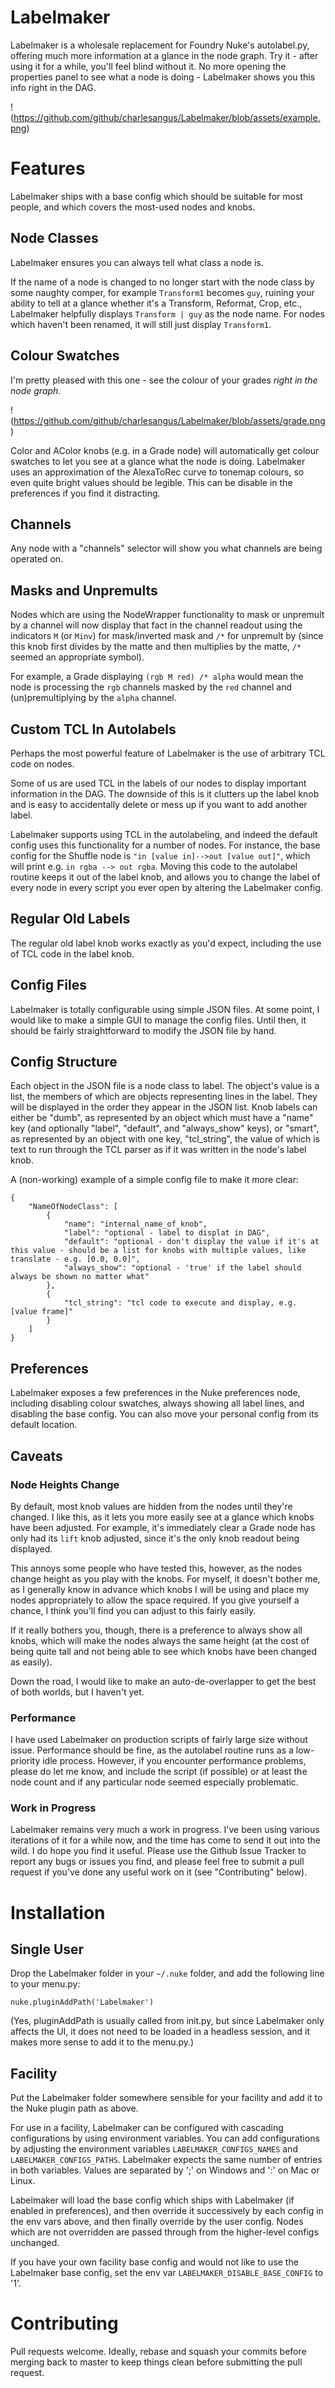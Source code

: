 # Labelmaker

Labelmaker is a wholesale replacement for Foundry Nuke's autolabel.py, offering much more information at a glance in the node graph. Try it - after using it for a while, you'll feel blind without it. No more opening the properties panel to see what a node is doing - Labelmaker shows you this info right in the DAG.

!(https://github.com/github/charlesangus/Labelmaker/blob/assets/example.png)

# Features

Labelmaker ships with a base config which should be suitable for most people, and which covers the most-used nodes and knobs.

## Node Classes

Labelmaker ensures you can always tell what class a node is.

If the name of a node is changed to no longer start with the node class by some naughty comper, for example `Transform1` becomes `guy`, ruining your ability to tell at a glance whether it's a Transform, Reformat, Crop, etc., Labelmaker helpfully displays `Transform | guy` as the node name. For nodes which haven't been renamed, it will still just display `Transform1`.

## Colour Swatches

I'm pretty pleased with this one - see the colour of your grades *right in the node graph*.

!(https://github.com/github/charlesangus/Labelmaker/blob/assets/grade.png)

Color and AColor knobs (e.g. in a Grade node) will automatically get colour swatches to let you see at a glance what the node is doing. Labelmaker uses an approximation of the AlexaToRec curve to tonemap colours, so even quite bright values should be legible. This can be disable in the preferences if you find it distracting.

## Channels

Any node with a "channels" selector will show you what channels are being operated on.

## Masks and Unpremults

Nodes which are using the NodeWrapper functionality to mask or unpremult by a channel will now display that fact in the channel readout using the indicators `M` (or `Minv`) for mask/inverted mask and `/*` for unpremult by (since this knob first divides by the matte and then multiplies by the matte, `/*` seemed an appropriate symbol).

For example, a Grade displaying `(rgb M red) /* alpha` would mean the node is processing the `rgb` channels masked by the `red` channel and (un)premultiplying by the `alpha` channel.

## Custom TCL In Autolabels

Perhaps the most powerful feature of Labelmaker is the use of arbitrary TCL code on nodes.

Some of us are used TCL in the labels of our nodes to display important information in the DAG. The downside of this is it clutters up the label knob and is easy to accidentally delete or mess up if you want to add another label.

Labelmaker supports using TCL in the autolabeling, and indeed the default config uses this functionality for a number of nodes. For instance, the base config for the Shuffle node is `"in [value in]-->out [value out]"`, which will print e.g. `in rgba --> out rgba`. Moving this code to the autolabel routine keeps it out of the label knob, and allows you to change the label of every node in every script you ever open by altering the Labelmaker config.

## Regular Old Labels

The regular old label knob works exactly as you'd expect, including the use of TCL code in the label knob.

## Config Files

Labelmaker is totally configurable using simple JSON files. At some point, I would like to make a simple GUI to manage the config files. Until then, it should be fairly straightforward to modify the JSON file by hand.

## Config Structure

Each object in the JSON file is a node class to label. The object's value is a list, the members of which are objects representing lines in the label. They will be displayed in the order they appear in the JSON list. Knob labels can either be "dumb", as represented by an object which must have a "name" key (and optionally "label", "default", and "always_show" keys), or "smart", as represented by an object with one key, "tcl_string", the value of which is text to run through the TCL parser as if it was written in the node's label knob.


A (non-working) example of a simple config file to make it more clear:

```
{
    "NameOfNodeClass": [
        {
            "name": "internal_name_of_knob",
            "label": "optional - label to displat in DAG",
            "default": "optional - don't display the value if it's at this value - should be a list for knobs with multiple values, like translate - e.g. [0.0, 0.0]",
            "always_show": "optional - 'true' if the label should always be shown no matter what"
        },
        {
            "tcl_string": "tcl code to execute and display, e.g. [value frame]"
        }
    ]
}
```

## Preferences

Labelmaker exposes a few preferences in the Nuke preferences node, including disabling colour swatches, always showing all label lines, and disabling the base config. You can also move your personal config from its default location.

## Caveats

### Node Heights Change

By default, most knob values are hidden from the nodes until they're changed. I like this, as it lets you more easily see at a glance which knobs have been adjusted. For example, it's immediately clear a Grade node has only had its `lift` knob adjusted, since it's the only knob readout being displayed.

This annoys some people who have tested this, however, as the nodes change height as you play with the knobs. For myself, it doesn't bother me, as I generally know in advance which knobs I will be using and place my nodes appropriately to allow the space required. If you give yourself a chance, I think you'll find you can adjust to this fairly easily.

If it really bothers you, though, there is a preference to always show all knobs, which will make the nodes always the same height (at the cost of being quite tall and not being able to see which knobs have been changed as easily).

Down the road, I would like to make an auto-de-overlapper to get the best of both worlds, but I haven't yet.

### Performance

I have used Labelmaker on production scripts of fairly large size without issue. Performance should be fine, as the autolabel routine runs as a low-priority idle process. However, if you encounter performance problems, please do let me know, and include the script (if possible) or at least the node count and if any particular node seemed especially problematic.

### Work in Progress

Labelmaker remains very much a work in progress. I've been using various iterations of it for a while now, and the time has come to send it out into the wild. I do hope you find it useful. Please use the Github Issue Tracker to report any bugs or issues you find, and please feel free to submit a pull request if you've done any useful work on it (see "Contributing" below).

# Installation

## Single User

Drop the Labelmaker folder in your `~/.nuke` folder, and add the following line to your menu.py:

`nuke.pluginAddPath('Labelmaker')`

(Yes, pluginAddPath is usually called from init.py, but since Labelmaker only affects the UI, it does not need to be loaded in a headless session, and it makes more sense to add it to the menu.py.)

## Facility

Put the Labelmaker folder somewhere sensible for your facility and add it to the Nuke plugin path as above.

For use in a facility, Labelmaker can be configured with cascading configurations by using environment variables. You can add configurations by adjusting the environment variables `LABELMAKER_CONFIGS_NAMES` and `LABELMAKER_CONFIGS_PATHS`. Labelmaker expects the same number of entries in both variables. Values are separated by ';' on Windows and ':' on Mac or Linux.

Labelmaker will load the base config which ships with Labelmaker (if enabled in preferences), and then override it successively by each config in the env vars above, and then finally override by the user config. Nodes which are not overridden are passed through from the higher-level configs unchanged.

If you have your own facility base config and would not like to use the Labelmaker base config, set the env var `LABELMAKER_DISABLE_BASE_CONFIG` to '1'.

# Contributing

Pull requests welcome. Ideally, rebase and squash your commits before merging back to master to keep things clean before submitting the pull request.

